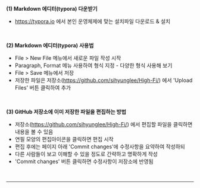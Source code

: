 **(1) Markdown 에디터(typora) 다운받기**

- https://typora.io 에서 본인 운영체제에 맞는 설치파일 다운로드 & 설치


&nbsp;


**(2) Markdown 에디터(typora) 사용법**

- File > New File 메뉴에서 새로운 파일 작성 시작
- Paragraph, Format 메뉴 사용하여 형식 지정 - 다양한 형식 사용해 보기
- File > Save 메뉴에서 저장
- 저장한 파일은 저장소(https://github.com/sihyunglee/High-Fi/) 에서 'Upload Files' 버튼 클릭하여 추가


&nbsp;


**(3) GitHub 저장소에 이미 저장한 파일을 편집하는 방법**

- 저장소(https://github.com/sihyunglee/High-Fi/) 에서 편집할 파일을 클릭하면 내용을 볼 수 있음
- 연필 모양의 편집아이콘을 클릭하면 편집 시작
- 편집 후에는 페이지 아래 'Commit changes'에 수정사항을 요약하여 작성하되
- 다른 사람들이 보고 이해할 수 있을 정도로 간략하고 명확하게 작성
- 'Commit changes' 버튼 클릭하면 수정사항이 저장소에 반영됨


&nbsp;

---------------------------------------------------------------------------------------------------
